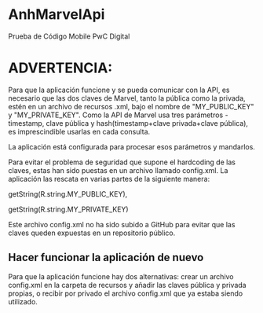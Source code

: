 # AnhMarvelApi
Prueba de Código Mobile PwC Digital
<h1>ADVERTENCIA: </h1>
<p>Para que la aplicación funcione y se pueda comunicar con la API, es necesario que las dos claves de Marvel, tanto la pública como la privada, estén en un archivo de recursos .xml, bajo el nombre de "MY_PUBLIC_KEY" y "MY_PRIVATE_KEY".
Como la API de Marvel usa tres parámetros -timestamp, clave pública y hash(timestamp+clave privada+clave pública), es imprescindible usarlas en cada consulta.</p>
<p>La aplicación está configurada para procesar esos parámetros y mandarlos.</p>
Para evitar el problema de seguridad que supone el hardcoding de las claves, estas han sido puestas en un archivo llamado config.xml. La aplicación las rescata en varias partes de la siguiente manera:</p>
            <p>
            getString(R.string.MY_PUBLIC_KEY),
            </p>
            <p>
            getString(R.string.MY_PRIVATE_KEY)
            </p>
<p>Este archivo config.xml no ha sido subido a GitHub para evitar que las claves queden expuestas en un repositorio público.</p>
<h2>Hacer funcionar la aplicación de nuevo</h2>
<p>Para que la aplicación funcione hay dos alternativas: crear un archivo config.xml en la carpeta de recursos y añadir las claves pública y privada propias, o recibir por privado el archivo config.xml que ya estaba siendo utilizado.</p>
